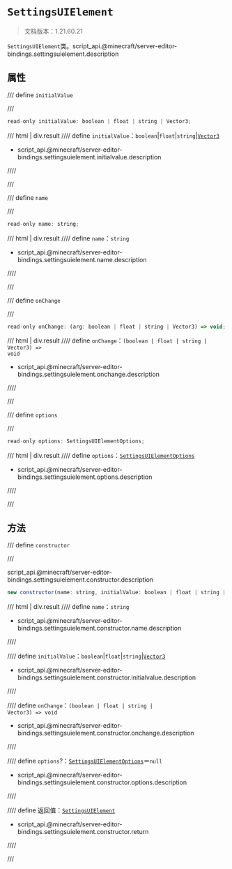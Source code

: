 # `SettingsUIElement`

> 文档版本：1.21.60.21

`SettingsUIElement`类。script_api.@minecraft/server-editor-bindings.settingsuielement.description

## 属性

/// define
`initialValue`


///

```js
read-only initialValue: boolean | float | string | Vector3;
```

/// html | div.result
//// define
`initialValue`：`boolean`|`float`|`string`|[`Vector3`](../../server/beta/vector3.md)

- script_api.@minecraft/server-editor-bindings.settingsuielement.initialvalue.description


////

///


/// define
`name`


///

```js
read-only name: string;
```

/// html | div.result
//// define
`name`：`string`

- script_api.@minecraft/server-editor-bindings.settingsuielement.name.description


////

///


/// define
`onChange`


///

```js
read-only onChange: (arg: boolean | float | string | Vector3) => void;
```

/// html | div.result
//// define
`onChange`：<code>(boolean | float | string | Vector3) =&gt; void</code>

- script_api.@minecraft/server-editor-bindings.settingsuielement.onchange.description


////

///


/// define
`options`


///

```js
read-only options: SettingsUIElementOptions;
```

/// html | div.result
//// define
`options`：[`SettingsUIElementOptions`](./settingsuielementoptions.md)

- script_api.@minecraft/server-editor-bindings.settingsuielement.options.description


////

///


## 方法

/// define
`constructor`


///

script_api.@minecraft/server-editor-bindings.settingsuielement.constructor.description

```js
new constructor(name: string, initialValue: boolean | float | string | Vector3, onChange: (arg: boolean | float | string | Vector3) => void, options?: SettingsUIElementOptions): SettingsUIElement
```

/// html | div.result
//// define
`name`：`string`

- script_api.@minecraft/server-editor-bindings.settingsuielement.constructor.name.description


////

//// define
`initialValue`：`boolean`|`float`|`string`|[`Vector3`](../../server/beta/vector3.md)

- script_api.@minecraft/server-editor-bindings.settingsuielement.constructor.initialvalue.description


////

//// define
`onChange`：<code>(boolean | float | string | Vector3) =&gt; void</code>

- script_api.@minecraft/server-editor-bindings.settingsuielement.constructor.onchange.description


////

//// define
`options`?：[`SettingsUIElementOptions`](./settingsuielementoptions.md)＝`null`

- script_api.@minecraft/server-editor-bindings.settingsuielement.constructor.options.description


////

//// define
返回值：[`SettingsUIElement`](./settingsuielement.md)

- script_api.@minecraft/server-editor-bindings.settingsuielement.constructor.return


////

///

